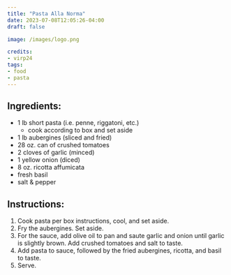```yaml
---
title: "Pasta Alla Norma"
date: 2023-07-08T12:05:26-04:00
draft: false

image: /images/logo.png

credits:
- virp24
tags:
- food
- pasta
---
```


## Ingredients:
- 1 lb short pasta (i.e. penne, riggatoni, etc.)
    - cook according to box and set aside
- 1 lb aubergines (sliced and fried)
- 28 oz. can of crushed tomatoes
- 2 cloves of garlic (minced)
- 1 yellow onion (diced)
- 8 oz. ricotta affumicata
- fresh basil
- salt & pepper

## Instructions:
1. Cook pasta per box instructions, cool, and set aside.
1. Fry the aubergines. Set aside.
1. For the sauce, add olive oil to pan and saute garlic and onion until garlic is slightly brown. Add crushed tomatoes and salt to taste.
1. Add pasta to sauce, followed by the fried aubergines, ricotta, and basil to taste.
1. Serve.
